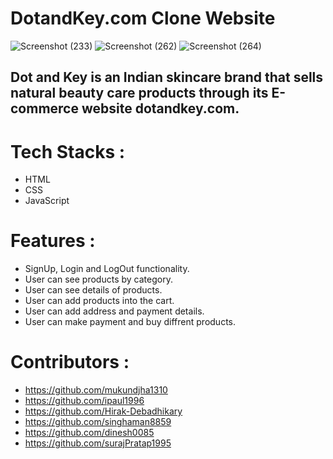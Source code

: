 # DotandKey.com Clone Website
![Screenshot (233)](https://user-images.githubusercontent.com/105915717/201955865-ac86c5d0-2e2c-4fc3-bdca-dc9d8162144f.png)
![Screenshot (262)](https://user-images.githubusercontent.com/105915717/204104888-8c55373d-2deb-4e08-b48d-689b930ecf7a.png)
![Screenshot (264)](https://user-images.githubusercontent.com/105915717/204104895-541379db-907a-4552-b123-1fa20f8a6c2d.png)

<h2>Dot and Key is an Indian skincare brand that sells natural beauty care products through its E-commerce website dotandkey.com.<h2/>

# Tech Stacks :
- HTML
- CSS
- JavaScript

# Features :
- SignUp, Login and LogOut functionality.
- User can see products by category.
- User can see details of products.
- User can add products into the cart.
- User can add address and payment details.
- User can make payment and buy diffrent products.

# Contributors :
- https://github.com/mukundjha1310
- https://github.com/ipaul1996
- https://github.com/Hirak-Debadhikary
- https://github.com/singhaman8859
- https://github.com/dinesh0085
- https://github.com/surajPratap1995
